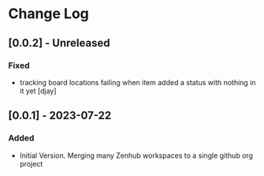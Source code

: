 # Change Log

## [0.0.2] -  Unreleased

### Fixed
- tracking board locations failing when item added a status with nothing in it yet [djay]

## [0.0.1] - 2023-07-22

### Added

- Initial Version. Merging many Zenhub workspaces to a single github org project
